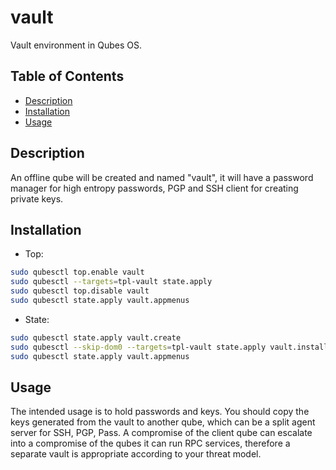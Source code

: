 # vault

Vault environment in Qubes OS.

## Table of Contents

* [Description](#description)
* [Installation](#installation)
* [Usage](#usage)

## Description

An offline qube will be created and named "vault", it will have a password
manager for high entropy passwords, PGP and SSH client for creating private
keys.

## Installation

- Top:
```sh
sudo qubesctl top.enable vault
sudo qubesctl --targets=tpl-vault state.apply
sudo qubesctl top.disable vault
sudo qubesctl state.apply vault.appmenus
```

- State:
<!-- pkg:begin:post-install -->
```sh
sudo qubesctl state.apply vault.create
sudo qubesctl --skip-dom0 --targets=tpl-vault state.apply vault.install
sudo qubesctl state.apply vault.appmenus
```
<!-- pkg:end:post-install -->

## Usage

The intended usage is to hold passwords and keys. You should copy the keys
generated from the vault to another qube, which can be a split agent
server for SSH, PGP, Pass. A compromise of the client qube can escalate into a
compromise of the qubes it can run RPC services, therefore a separate vault is
appropriate according to your threat model.
